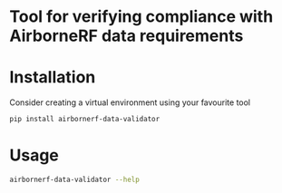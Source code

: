 # Tool for verifying compliance with AirborneRF data requirements

# Installation
Consider creating a virtual environment using your favourite tool
```bash
pip install airbornerf-data-validator
```

# Usage
```bash
airbornerf-data-validator --help
```
